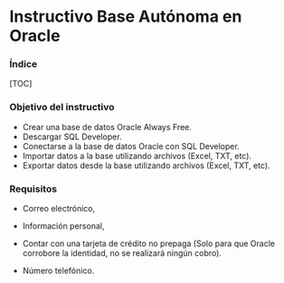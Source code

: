 # Instructivo Base Autónoma en Oracle 

### Índice

[TOC]

### Objetivo del instructivo

- Crear una base de datos Oracle Always Free.
- Descargar SQL Developer.
- Conectarse a la base de datos Oracle con SQL Developer. 
- Importar datos a la base utilizando archivos (Excel, TXT, etc).
- Exportar datos desde la base utilizando archivos  (Excel, TXT, etc).

### Requisitos

- Correo electrónico,
- Información personal,

- Contar con una tarjeta de crédito no prepaga (Solo para que Oracle corrobore la identidad, no se realizará ningún cobro).
- Número telefónico.

